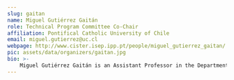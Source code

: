 ```yaml
---
slug: gaitan
name: Miguel Gutiérrez Gaitán 
role: Technical Program Committee Co-Chair 
affiliation: Pontifical Catholic University of Chile
email: miguel.gutierrez@uc.cl
webpage: http://www.cister.isep.ipp.pt/people/miguel_gutierrez_gaitan/
pic: assets/data/organizers/gaitan.jpg
bio: >-
    Miguel Gutiérrez Gaitán is an Assistant Professor in the Department of Electrical Engineering at the Pontifical Catholic University of Chile (PUC) in Santiago, where he leads the IoT-UC Research Lab. His research focuses on real-time wireless networked systems and IoT, with expertise in wireless networks, vehicular communication, and AI/ML-based wireless network design. Over the past five years, he has co-authored more than 50 peer-reviewed publications in relevant IEEE/ACM journals and conferences, including IEEE Sensors Journal, IEEE VTC, IEEE WF-IoT, and IEEE GLOBECOM. Miguel is a Senior Member of the IEEE, Chair of the IEEE ComSoc Chile Chapter for the 2023–2024 term, a member of the IEEE ComSoc Latin America (Region 9) Board for the 2024–2025 period, and a member-at-large of the IEEE ComSoc Young Professional Standing Committee for 2024–2025.
---
```

